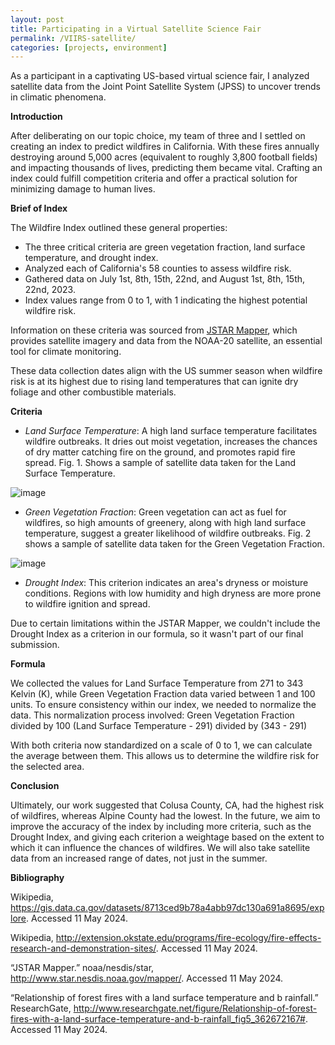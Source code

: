 ```yaml
---
layout: post
title: Participating in a Virtual Satellite Science Fair
permalink: /VIIRS-satellite/
categories: [projects, environment]
---
```

As a participant in a captivating US-based virtual science fair, I analyzed satellite data from the Joint Point Satellite System (JPSS) to uncover trends in climatic phenomena.

**Introduction**

After deliberating on our topic choice, my team of three and I settled on creating an index to predict wildfires in California. With these fires annually destroying around 5,000 acres (equivalent to roughly 3,800 football fields) and impacting thousands of lives, predicting them became vital. Crafting an index could fulfill competition criteria and offer a practical solution for minimizing damage to human lives.


**Brief of Index**

The Wildfire Index outlined these general properties:

- The three critical criteria are green vegetation fraction, land surface temperature, and drought index.
- Analyzed each of California's 58 counties to assess wildfire risk.
- Gathered data on July 1st, 8th, 15th, 22nd, and August 1st, 8th, 15th, 22nd, 2023.
- Index values range from 0 to 1, with 1 indicating the highest potential wildfire risk.

Information on these criteria was sourced from [JSTAR Mapper](https://www.star.nesdis.noaa.gov/mapper/), which provides satellite imagery and data from the NOAA-20 satellite, an essential tool for climate monitoring.

These data collection dates align with the US summer season when wildfire risk is at its highest due to rising land temperatures that can ignite dry foliage and other combustible materials.


**Criteria**

- _Land Surface Temperature_: A high land surface temperature facilitates wildfire outbreaks. It dries out moist vegetation, increases the chances of dry matter catching fire on the ground, and promotes rapid fire spread. Fig. 1. Shows a sample of satellite data taken for the Land Surface Temperature.

![image](https://github.com/pranoy-mathur/pranoy-mathur.github.io/assets/86551685/bbffa4a5-fee5-4426-8afb-676c573786d3)

- _Green Vegetation Fraction_: Green vegetation can act as fuel for wildfires, so high amounts of greenery, along with high land surface temperature, suggest a greater likelihood of wildfire outbreaks. Fig. 2 shows a sample of satellite data taken for the Green Vegetation Fraction.

![image](https://github.com/pranoy-mathur/pranoy-mathur.github.io/assets/86551685/ebcbcedd-c7e6-4641-aafc-a38a6b4ea09f)

- _Drought Index_: This criterion indicates an area's dryness or moisture conditions. Regions with low humidity and high dryness are more prone to wildfire ignition and spread.

Due to certain limitations within the JSTAR Mapper, we couldn't include the Drought Index as a criterion in our formula, so it wasn't part of our final submission.


**Formula**

We collected the values for Land Surface Temperature from 271 to 343 Kelvin (K), while Green Vegetation Fraction data varied between 1 and 100 units. To ensure consistency within our index, we needed to normalize the data. This normalization process involved:
Green Vegetation Fraction divided by 100
(Land Surface Temperature - 291) divided by (343 - 291)

With both criteria now standardized on a scale of 0 to 1, we can calculate the average between them. This allows us to determine the wildfire risk for the selected area.


**Conclusion**

Ultimately, our work suggested that Colusa County, CA, had the highest risk of wildfires, whereas Alpine County had the lowest. In the future, we aim to improve the accuracy of the index by including more criteria, such as the Drought Index, and giving each criterion a weightage based on the extent to which it can influence the chances of wildfires. We will also take satellite data from an increased range of dates, not just in the summer. 


**Bibliography**

Wikipedia, https://gis.data.ca.gov/datasets/8713ced9b78a4abb97dc130a691a8695/explore. Accessed 11 May 2024.

Wikipedia, http://extension.okstate.edu/programs/fire-ecology/fire-effects-research-and-demonstration-sites/. Accessed 11 May 2024.

“JSTAR Mapper.” noaa/nesdis/star, http://www.star.nesdis.noaa.gov/mapper/. Accessed 11 May 2024.

“Relationship of forest fires with a land surface temperature and b rainfall.” ResearchGate, http://www.researchgate.net/figure/Relationship-of-forest-fires-with-a-land-surface-temperature-and-b-rainfall_fig5_362672167#. Accessed 11 May 2024.
